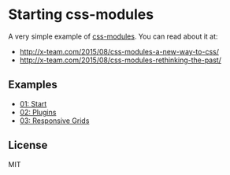 Starting css-modules
====

A very simple example of [css-modules](https://github.com/css-modules). You can read about it at:
  - <http://x-team.com/2015/08/css-modules-a-new-way-to-css/>
  - <http://x-team.com/2015/08/css-modules-rethinking-the-past/>

Examples
----

- [01: Start](https://github.com/x-team/starting-css-modules/tree/master/01-start)
- [02: Plugins](https://github.com/x-team/starting-css-modules/tree/master/02-plugins)
- [03: Responsive Grids](https://github.com/x-team/starting-css-modules/tree/master/03-grid)

License
----

MIT
